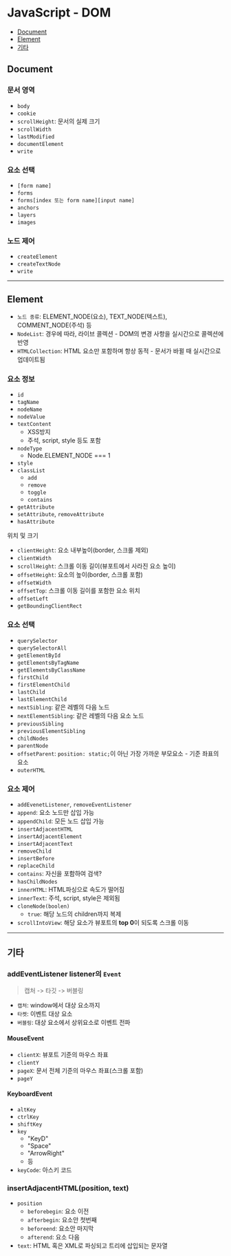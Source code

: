 # JavaScript - DOM

- [Document](#document)
- [Element](#element)
- [기타](#기타)

## Document

### 문서 영역

- `body`
- `cookie`
- `scrollHeight`: 문서의 실제 크기
- `scrollWidth`
- `lastModified`
- `documentElement`
- `write`

### 요소 선택

- `[form name]`
- `forms`
- `forms[index 또는 form name][input name]`
- `anchors`
- `layers`
- `images`

### 노드 제어

- `createElement`
- `createTextNode`
- `write`

---

## Element

- `노드 종류`: ELEMENT_NODE(요소), TEXT_NODE(텍스트), COMMENT_NODE(주석) 등
- `NodeList`: 경우에 따라, 라이브 콜렉션 - DOM의 변경 사항을 실시간으로 콜렉션에 반영
- `HTMLCollection`: HTML 요소만 포함하며 항상 동적 - 문서가 바뀔 때 실시간으로 업데이트됨

### 요소 정보

- `id`
- `tagName`
- `nodeName`
- `nodeValue`
- `textContent`
  - XSS방지
  - 주석, script, style 등도 포함
- `nodeType`
  - Node.ELEMENT_NODE === 1
- `style`
- `classList`
  - `add`
  - `remove`
  - `toggle`
  - `contains`
- `getAttribute`
- `setAttribute`, `removeAttribute`
- `hasAttribute`

위치 및 크기

- `clientHeight`: 요소 내부높이(border, 스크롤 제외)
- `clientWidth`
- `scrollHeight`: 스크롤 이동 길이(뷰포트에서 사라진 요소 높이)
- `offsetHeight`: 요소의 높이(border, 스크롤 포함)
- `offsetWidth`
- `offsetTop`: 스크롤 이동 길이를 포함한 요소 위치
- `offsetLeft`
- `getBoundingClientRect`

### 요소 선택

- `querySelector`
- `querySelectorAll`
- `getElementById`
- `getElementsByTagName`
- `getElementsByClassName`
- `firstChild`
- `firstElementChild`
- `lastChild`
- `lastElementChild`
- `nextSibling`: 같은 레벨의 다음 노드
- `nextElementSibling`: 같은 레벨의 다음 요소 노드
- `previousSibling`
- `previousElementSibling`
- `childNodes`
- `parentNode`
- `offsetParent`: `position: static;`이 아닌 가장 가까운 부모요소 - 기준 좌표의 요소
- `outerHTML`

### 요소 제어

- `addEvenetListener`, `removeEventListener`
- `append`: 요소 노드만 삽입 가능
- `appendChild`: 모든 노드 삽입 가능
- `insertAdjacentHTML`
- `insertAdjacentElement`
- `insertAdjacentText`
- `removeChild`
- `insertBefore`
- `replaceChild`
- `contains`: 자신을 포함하여 검색?
- `hasChildNodes`
- `innerHTML`: HTML파싱으로 속도가 떨어짐
- `innerText`: 주석, script, style은 제외됨
- `cloneNode(boolen)`
  - `true`: 해당 노드의 children까지 복제
- `scrollIntoView`: 해당 요소가 뷰포트의 **top 0**이 되도록 스크롤 이동

---

## 기타

### addEventListener listener의 `Event`

> 캡처 -> 타깃 -> 버블링

- `캡처`: window에서 대상 요소까지
- `타켓`: 이벤트 대상 요소
- `버블링`: 대상 요소에서 상위요소로 이벤트 전파

#### MouseEvent

- `clientX`: 뷰포트 기준의 마우스 좌표
- `clientY`
- `pageX`: 문서 전체 기준의 마우스 좌표(스크롤 포함)
- `pageY`

#### KeyboardEvent

- `altKey`
- `ctrlKey`
- `shiftKey`
- `key`
  - "KeyD"
  - "Space"
  - "ArrowRight"
  - 등
- `keyCode`: 아스키 코드

### insertAdjacentHTML(position, text)

- `position`
  - `beforebegin`: 요소 이전
  - `afterbegin`: 요소안 첫번째
  - `beforeend`: 요소안 마지막
  - `afterend`: 요소 다음
- `text`: HTML 혹은 XML로 파싱되고 트리에 삽입되는 문자열
